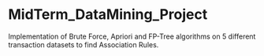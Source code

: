 # MidTerm_DataMining_Project
Implementation of Brute Force, Apriori and FP-Tree algorithms on 5 different transaction datasets to find Association Rules.
